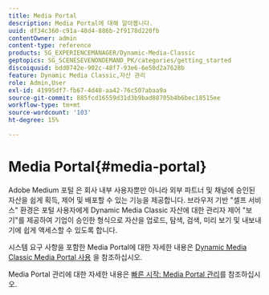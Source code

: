 ```yaml
---
title: Media Portal
description: Media Portal에 대해 알아봅니다.
uuid: df34c360-c91a-48d4-886b-2f9178d220fb
contentOwner: admin
content-type: reference
products: SG_EXPERIENCEMANAGER/Dynamic-Media-Classic
geptopics: SG_SCENESEVENONDEMAND_PK/categories/getting_started
discoiquuid: bdd0742e-902c-48f7-93e6-6e50d2a7628b
feature: Dynamic Media Classic,자산 관리
role: Admin,User
exl-id: 41995df7-fb67-4d40-aa42-76c507abaa9a
source-git-commit: 885fcd16559d31d3b9bad88705b4b6bec18515ee
workflow-type: tm+mt
source-wordcount: '103'
ht-degree: 15%

---
```


# Media Portal{#media-portal}

Adobe Medium 포털 은 회사 내부 사용자뿐만 아니라 외부 파트너 및 채널에 승인된 자산을 쉽게 획득, 제어 및 배포할 수 있는 기능을 제공합니다. 브라우저 기반 &quot;셀프 서비스&quot; 환경은 포털 사용자에게 Dynamic Media Classic 자산에 대한 관리자 제어 &quot;보기&quot;를 제공하여 기업이 승인한 형식으로 자산을 업로드, 탐색, 검색, 미리 보기 및 내보내기에 쉽게 액세스할 수 있도록 합니다.

시스템 요구 사항을 포함한 Media Portal에 대한 자세한 내용은 [Dynamic Media Classic Media Portal 사용](https://www.adobe.com/go/learn_sc7_mediaportalusing_en) <!-- (https://help.adobe.com/en_US/scene7/mediaportal/index.html) -->을 참조하십시오.

Media Portal 관리에 대한 자세한 내용은 [빠른 시작: Media Portal 관리](quick-start-media-portal-administration.md#quick_start_media_portal_administration)를 참조하십시오.
